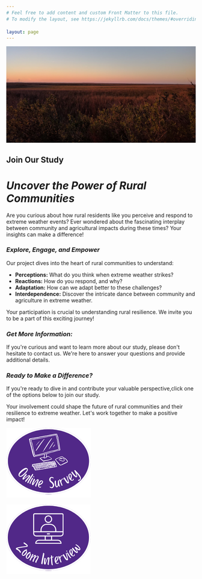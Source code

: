 ```yaml
---
# Feel free to add content and custom Front Matter to this file.
# To modify the layout, see https://jekyllrb.com/docs/themes/#overriding-theme-defaults

layout: page
---
```


![sunset](img/sunset.jpg)

## Join Our Study
# ___Uncover the Power of Rural Communities___

Are you curious about how rural residents like you perceive and respond to extreme weather events? Ever wondered about the fascinating interplay between community and agricultural impacts during these times? Your insights can make a difference!

### ___Explore, Engage, and Empower___

Our project dives into the heart of rural communities to understand:

- **Perceptions:** What do you think when extreme weather strikes?
- **Reactions:** How do you respond, and why?
- **Adaptation:** How can we adapt better to these challenges?
- **Interdependence:** Discover the intricate dance between community and agriculture in extreme weather.

Your participation is crucial to understanding rural resilience. We invite you to be a part of this exciting journey!

### ___Get More Information:___
If you're curious and want to learn more about our study, please don't hesitate to contact us. We're here to answer your questions and provide additional details.

### ___Ready to Make a Difference?___

If you're ready to dive in and contribute your valuable perspective,click one of the options below to join our study.

Your involvement could shape the future of rural communities and their resilience to extreme weather. Let's work together to make a positive impact!


[![survey](img/OnlineSurvey.png)](https://kstate.qualtrics.com/jfe/form/SV_39FxVKG3qniPGwS) 

[![interview](img/OnlineInterview.png)](https://kstate.qualtrics.com/jfe/form/SV_d4Lw7XfvwCobTiS)





